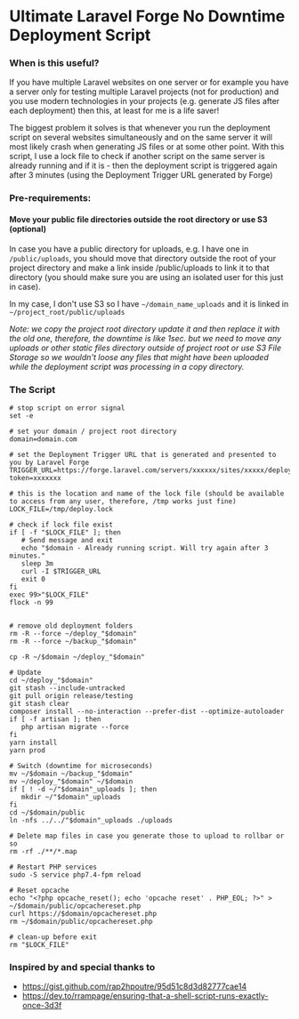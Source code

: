 # Ultimate Laravel Forge No Downtime Deployment Script

### When is this useful?

If you have multiple Laravel websites on one server or for example you have a server only for testing multiple Laravel projects (not for production) and you use modern technologies in your projects (e.g. generate JS files after each deployment) then this, at least for me is a life saver!

The biggest problem it solves is that whenever you run the deployment script on several websites simultaneously and on the same server it will most likely crash when generating JS files or at some other point. With this script, I use a lock file to check if another script on the same server is already running and if it is - then the deployment script is triggered again after 3 minutes (using the Deployment Trigger URL generated by Forge)

### Pre-requirements:

#### Move your public file directories outside the root directory or use S3 (optional)

In case you have a public directory for uploads, e.g. I have one in `/public/uploads`, you should move that directory outside the root of your project directory and make a link inside /public/uploads to link it to that directory (you should make sure you are using an isolated user for this just in case).

In my case, I don't use S3 so I have `~/domain_name_uploads` and it is linked in `~/project_root/public/uploads`

_Note: we copy the project root directory update it and then replace it with the old one, therefore, the downtime is like 1sec. but we need to move any uploads or other static files directory outside of project root or use S3 File Storage so we wouldn't loose any files that might have been uploaded while the deployment script was processing in a copy directory._

### The Script

```shell
# stop script on error signal
set -e

# set your domain / project root directory
domain=domain.com

# set the Deployment Trigger URL that is generated and presented to you by Laravel Forge
TRIGGER_URL=https://forge.laravel.com/servers/xxxxxx/sites/xxxxx/deploy/http?token=xxxxxxx

# this is the location and name of the lock file (should be available to access from any user, therefore, /tmp works just fine)
LOCK_FILE=/tmp/deploy.lock

# check if lock file exist
if [ -f "$LOCK_FILE" ]; then
   # Send message and exit
   echo "$domain - Already running script. Will try again after 3 minutes."
   sleep 3m
   curl -I $TRIGGER_URL
   exit 0
fi
exec 99>"$LOCK_FILE"
flock -n 99


# remove old deployment folders
rm -R --force ~/deploy_"$domain"
rm -R --force ~/backup_"$domain"

cp -R ~/$domain ~/deploy_"$domain"

# Update
cd ~/deploy_"$domain"
git stash --include-untracked
git pull origin release/testing
git stash clear
composer install --no-interaction --prefer-dist --optimize-autoloader
if [ -f artisan ]; then
   php artisan migrate --force
fi
yarn install
yarn prod

# Switch (downtime for microseconds)
mv ~/$domain ~/backup_"$domain"
mv ~/deploy_"$domain" ~/$domain
if [ ! -d ~/"$domain"_uploads ]; then
   mkdir ~/"$domain"_uploads
fi
cd ~/$domain/public
ln -nfs ../../"$domain"_uploads ./uploads

# Delete map files in case you generate those to upload to rollbar or so
rm -rf ./**/*.map

# Restart PHP services
sudo -S service php7.4-fpm reload

# Reset opcache
echo "<?php opcache_reset(); echo 'opcache reset' . PHP_EOL; ?>" > ~/$domain/public/opcachereset.php
curl https://$domain/opcachereset.php
rm ~/$domain/public/opcachereset.php

# clean-up before exit
rm "$LOCK_FILE"
```

### Inspired by and special thanks to

*   https://gist.github.com/rap2hpoutre/95d51c8d3d82777cae14
*   https://dev.to/rrampage/ensuring-that-a-shell-script-runs-exactly-once-3d3f
